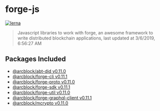 # forge-js

[![lerna](https://img.shields.io/badge/maintained%20with-lerna-cc00ff.svg)](https://lernajs.io/)

> Javascript libraries to work with forge, an awesome framework to write distributed blockchain applications, last updated at 3/6/2019, 6:56:27 AM

## Packages Included

- [@arcblock/abt-did v0.11.0](./packages/abt-did)
- [@arcblock/forge-cli v0.11.1](./packages/forge-cli)
- [@arcblock/forge-proto v0.11.0](./packages/forge-proto)
- [@arcblock/forge-sdk v0.11.1](./packages/forge-sdk)
- [@arcblock/forge-util v0.11.0](./packages/forge-util)
- [@arcblock/forge-graphql-client v0.11.1](./packages/graphql-client)
- [@arcblock/mcrypto v0.11.0](./packages/mcrypto)

